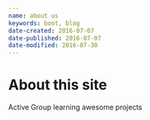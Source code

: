 ```yaml
---
name: about us
keywords: boot, blog
date-created: 2016-07-07
date-published: 2016-07-07
date-modified: 2016-07-30
---
```


# About this site

Active Group learning awesome projects
